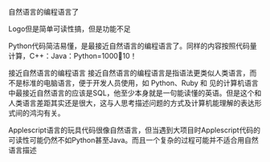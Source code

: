 自然语言的编程语言了

Logo但是简单可读性搞，但是功能不足

Python代码简洁易懂，是最接近自然语言的编程语言了。同样的内容按照代码量计算，C++：Java：Python=1000:100:10！


接近自然语言的编程语言
接近自然语言的编程语言是指语法更类似人类语言，而不是标准的电脑语言，便于开发人员使用，如 Python、Ruby 和 
见的计算机语言中最接近自然语言的应该是SQL，他至少本身就是一句能读懂的英语。但是这个和人类语言差距其实还是很大，这与人思考描述问题的方式及计算机能理解的表达形式间的鸿沟有关。



Applescript语言的玩具代码很像自然语言，但当遇到大项目时Applescript代码的可读性可能仍然不如Python甚至Java。而且一个复杂的过程可能并不适合用自然语言描述

